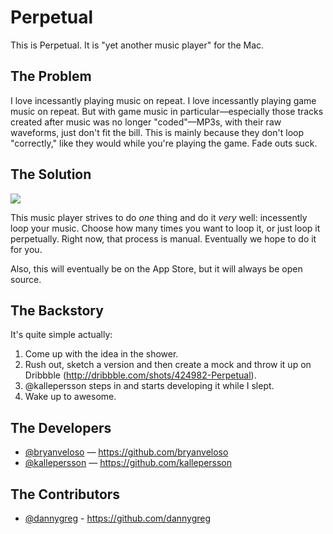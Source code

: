 # Perpetual

This is Perpetual. It is "yet another music player" for the Mac.

## The Problem

I love incessantly playing music on repeat. I love incessantly playing game
music on repeat. But with game music in particular—especially those tracks
created after music was no longer "coded"—MP3s, with their raw waveforms,
just don't fit the bill. This is mainly because they don't loop "correctly,"
like they would while you're playing the game. Fade outs suck.

## The Solution

![](http://dribbble.s3.amazonaws.com/users/334/screenshots/424982/attachments/25147/perpetual-full.png)

This music player strives to do _one_ thing and do it _very_ well: incessently
loop your music. Choose how many times you want to loop it, or just loop it
perpetually. Right now, that process is manual. Eventually we hope to do it
for you.

Also, this will eventually be on the App Store, but it will always be open
source.

## The Backstory

It's quite simple actually:

1. Come up with the idea in the shower.
2. Rush out, sketch a version and then create a mock and throw it up on
   Dribbble (http://dribbble.com/shots/424982-Perpetual).
3. @kallepersson steps in and starts developing it while I slept.
4. Wake up to awesome.

## The Developers

* [@bryanveloso](https://twitter.com/bryanveloso) — https://github.com/bryanveloso
* [@kallepersson](https://twitter.com/kallepersson) — https://github.com/kallepersson

## The Contributors

* [@dannygreg](https://twitter.com/dannygreg) - https://github.com/dannygreg
